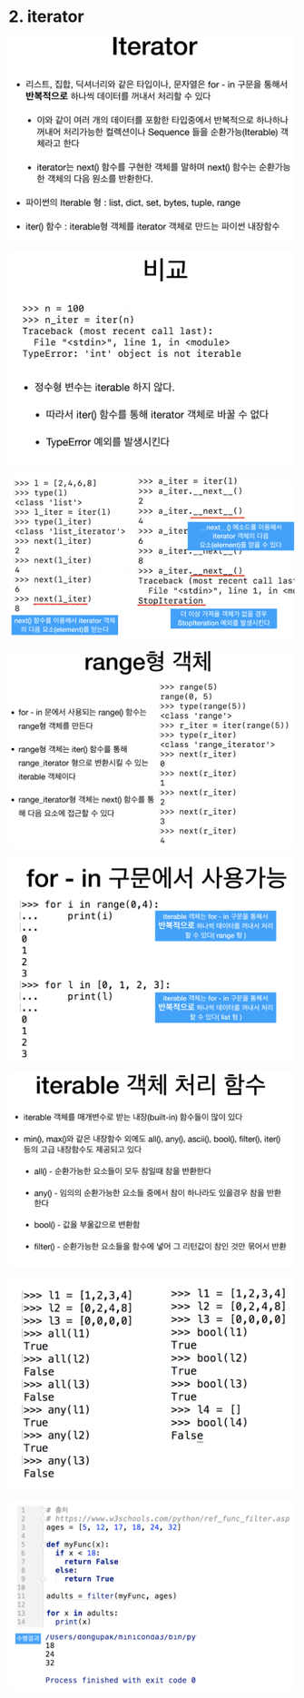 # 2. iterator

![](../.gitbook/assets/2020-01-03-9.48.58.png)

![](../.gitbook/assets/2020-01-03-9.49.10.png)

![](../.gitbook/assets/2020-01-03-9.49.46.png)







![](../.gitbook/assets/2020-01-03-9.50.16.png)







![](../.gitbook/assets/2020-01-03-9.50.31.png)







![](../.gitbook/assets/2020-01-03-9.50.51.png)

![](../.gitbook/assets/2020-01-03-9.51.14.png)



![](../.gitbook/assets/2020-01-03-9.51.42.png)


